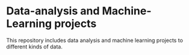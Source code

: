 # Data-analysis and Machine-Learning projects
This repository includes data analysis and machine learning projects to different kinds of data.
